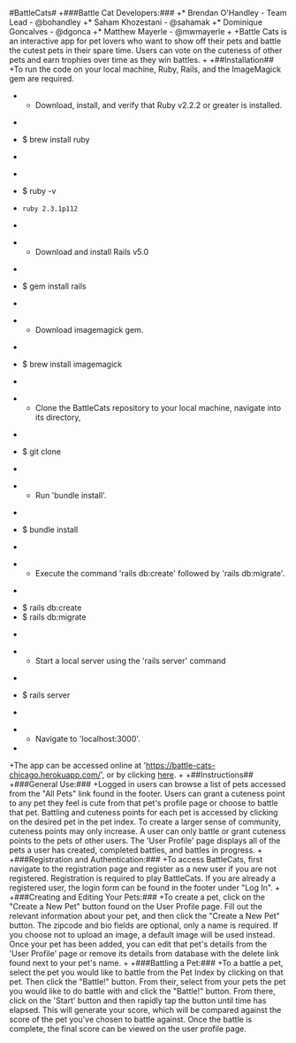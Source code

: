 #BattleCats#
 +###Battle Cat Developers:### 
 +* Brendan O'Handley - Team Lead - @bohandley 
 +* Saham Khozestani - @sahamak
 +* Dominique Goncalves - @dgonca
 +* Matthew Mayerle - @mwmayerle
 +
 +Battle Cats is an interactive app for pet lovers who want to show off their pets and battle the cutest pets in their spare time. Users can vote on the cuteness of other pets and earn trophies over time as they win battles.
 +
 +##Installation##
 +To run the code on your local machine, Ruby, Rails, and the ImageMagick gem are required. 
 +  * Download, install, and verify that Ruby v2.2.2 or greater is installed. 
 +  ```
 +  $  brew install ruby
 +  ```
 +  ```
 +  $  ruby -v
 +     ruby 2.3.1p112
 +  ```
 +  * Download and install Rails v5.0 
 +  ```
 +  $ gem install rails
 +  ```
 +  * Download imagemagick gem. 
 +  ```
 +  $ brew install imagemagick 
 +  ```
 +  * Clone the BattleCats repository to your local machine, navigate into its directory, 
 +  ```
 +  $ git clone 
 +  ```
 +  * Run 'bundle install'. 
 +  ```
 +  $ bundle install
 +  ```
 +  * Execute the command 'rails db:create' followed by 'rails db:migrate'.
 +  ```
 +  $ rails db:create
 +  $ rails db:migrate
 +  ```
 +  * Start a local server using the 'rails server' command
 +  ```
 +  $ rails server
 +  ```
 +  * Navigate to 'localhost:3000'.
 +
 +The app can be accessed online at 'https://battle-cats-chicago.herokuapp.com/', or by clicking [here](https://battle-cats-chicago.herokuapp.com/).
 +
 +##Instructions##
 +###General Use:###
 +Logged in users can browse a list of pets accessed from the "All Pets" link found in the footer. Users can grant a cuteness point to any pet they feel is cute from that pet's profile page or choose to battle that pet. Battling and cuteness points for each pet is accessed by clicking on the desired pet in the pet index. To create a larger sense of community, cuteness points may only increase. A user can only battle or grant cuteness points to the pets of other users. The 'User Profile' page displays all of the pets a user has created, completed battles, and battles in progress.
 +
 +###Registration and Authentication:###
 +To access BattleCats, first navigate to the registration page and register as a new user if you are not registered. Registration is required to play BattleCats. If you are already a registered user, the login form can be found in the footer under "Log In".
 +
 +###Creating and Editing Your Pets:###
 +To create a pet, click on the "Create a New Pet" button found on the User Profile page. Fill out the relevant information about your pet, and then click the "Create a New Pet" button. The zipcode and bio fields are optional, only a name is required. If you choose not to upload an image, a default image will be used instead. Once your pet has been added, you can edit that pet's details from the 'User Profile' page or remove its details from database with the delete link found next to your pet's name.
 +
 +###Battling a Pet:###
 +To a battle a pet, select the pet you would like to battle from the Pet Index by clicking on that pet. Then click the "Battle!" button. From their, select from your pets the pet you would like to do battle with and click the "Battle!" button. From there, click on the 'Start' button and then rapidly tap the button until time has elapsed. This will generate your score, which will be compared against the score of the pet you've chosen to battle against. Once the battle is complete, the final score can be viewed on the user profile page.
